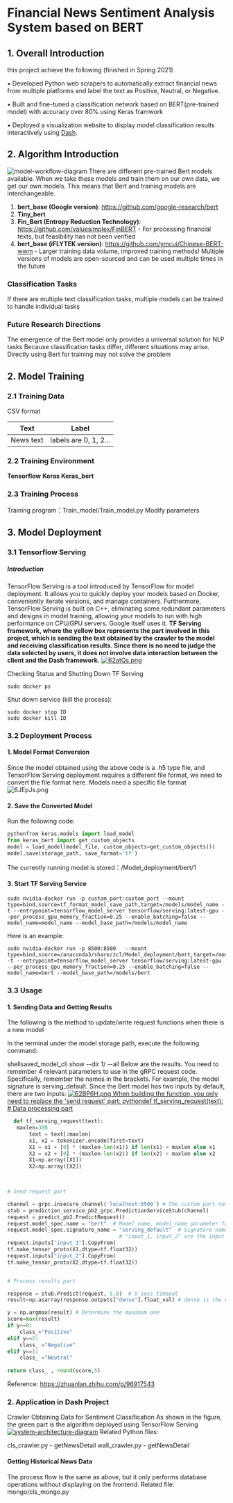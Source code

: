 # Financial News Sentiment Analysis System based on BERT

## 1. Overall Introduction

this project achieve the following (finished in Spring 2021)

• Developed Python web scrapers to automatically extract financial news from multiple platforms and label the text as Positive, Neutral, or Negative.

• Built and fine-tuned a classification network based on BERT(pre-trained model) with accuracy over 80% using Keras framwork

• Deployed a visualization website to display model classification results interactively using [Dash](https://dash.plotly.com/dash-core-components).



## 2. Algorithm Introduction

![model-workflow-diagram](Doc/pic/model-workflow-diagram.svg)
There are different pre-trained Bert models available. When we take these models and train them on our own data, we get our own models. This means that Bert and training models are interchangeable. 


1. **bert_base (Google version)**: https://github.com/google-research/bert
2. **Tiny_bert**
3. **Fin_Bert (Entropy Reduction Technology)**: https://github.com/valuesimplex/FinBERT - For processing financial texts, but feasibility has not been verified
4. **bert_base (iFLYTEK version)**: https://github.com/ymcui/Chinese-BERT-wwm - Larger training data volume, improved training methods! Multiple versions of models are open-sourced and can be used multiple times in the future

### Classification Tasks

If there are multiple text classification tasks, multiple models can be trained to handle individual tasks
### Future Research Directions
The emergence of the Bert model only provides a universal solution for NLP tasks
Because classification tasks differ, different situations may arise. Directly using Bert for training may not solve the problem

## 2. Model Training
### 2.1 Training Data
CSV format

| Text      | Label                 |
| --------- | --------------------- |
| News text | labels are 0, 1, 2... |

### 2.2 Training Environment
**Tensorflow**
**Keras**
**Keras_bert**

### 2.3 Training Process

Training program：Train_model/Train_model.py
Modify parameters

## 3. Model Deployment
### 3.1 Tensorflow Serving

##### Introduction
TensorFlow Serving is a tool introduced by TensorFlow for model deployment. It allows you to quickly deploy your models based on Docker, conveniently iterate versions, and manage containers. Furthermore, TensorFlow Serving is built on C++, eliminating some redundant parameters and designs in model training, allowing your models to run with high performance on CPU/GPU servers. Google itself uses it.
**TF Serving framework, where the yellow box represents the part involved in this project, which is sending the text obtained by the crawler to the model and receiving classification results. Since there is no need to judge the data selected by users, it does not involve data interaction between the client and the Dash framework.**
<a href="https://imgtu.com/i/62atQs"><img src="https://s3.ax1x.com/2021/03/18/62atQs.png" alt="62atQs.png" border="0" /></a>



Checking Status and Shutting Down TF Serving

```shell
sudo docker ps
```

Shut down service (kill the process):

```shell
sudo docker stop ID
sudo docker kill ID
```



### 3.2 Deployment Process
#### 1. Model Format Conversion
Since the model obtained using the above code is a .h5 type file, and TensorFlow Serving deployment requires a different file format, we need to convert the file format here.
Models need a specific file format
<img src="https://s3.ax1x.com/2021/03/10/6JEpJs.png" alt="6JEpJs.png" border="0" />

#### 2. Save the Converted Model
Run the following code:

```python
pythonfrom keras.models import load_model
from keras_bert import get_custom_objects
model = load_model(model_file, custom_objects=get_custom_objects())
model.save(storage_path, save_format='tf')
```

The currently running model is stored：/Model_deployment/bert/1


#### 3. Start TF Serving Service
```shell
sudo nvidia-docker run -p custom_port:custom_port --mount type=bind,source=tf_format_model_save_path,target=/models/model_name -t --entrypoint=tensorflow_model_server tensorflow/serving:latest-gpu --per_process_gpu_memory_fraction=0.25 --enable_batching=false --model_name=model_name --model_base_path=/models/model_name
```

Here is an example:

```shell
sudo nvidia-docker run -p 8500:8500   --mount type=bind,source=/anaconda3/share/zcl/Model_deployment/bert,target=/models/bert -t --entrypoint=tensorflow_model_server tensorflow/serving:latest-gpu --per_process_gpu_memory_fraction=0.25 --enable_batching=false --model_name=bert --model_base_path=/models/bert
```


### 3.3 Usage
#### 1. Sending Data and Getting Results
The following is the method to update/write request functions when there is a new model

In the terminal under the model storage path, execute the following command:

shellsaved_model_cli show --dir 1/ --all
Below are the results. You need to remember 4 relevant parameters to use in the gRPC request code. Specifically, remember the names in the brackets. For example, the model signature is serving_default. Since the Bert model has two inputs by default, there are two inputs:
<a href="https://imgtu.com/i/62BP6H"><img src="https://s3.ax1x.com/2021/03/18/62BP6H.png" alt="62BP6H.png" border="0" />
When building the function, you only need to replace the 'send request' part:
pythondef tf_serving_request(text):
    # Data processing part
 ```   python
   def tf_serving_request(text): 
   	maxlen=300
    	text = text[:maxlen]
    	x1, x2 = tokenizer.encode(first=text)
    	X1 = x1 + [0] * (maxlen-len(x1)) if len(x1) < maxlen else x1
    	X2 = x2 + [0] * (maxlen-len(x2)) if len(x2) < maxlen else x2    
    	X1=np.array([X1])
    	X2=np.array([X2])
 
    
 ```

```python
# Send request part

channel = grpc.insecure_channel('localhost:8500') # The custom port number from earlier
stub = prediction_service_pb2_grpc.PredictionServiceStub(channel)
request = predict_pb2.PredictRequest()
request.model_spec.name = "bert"  # Model name, model_name parameter from the startup command
request.model_spec.signature_name = "serving_default"  # Signature name, noted earlier
                                    # "input_1, input_2" are the input names set when exporting the model, noted earlier
request.inputs["input_1"].CopyFrom(
tf.make_tensor_proto(X1,dtype=tf.float32))
request.inputs["input_2"].CopyFrom(
tf.make_tensor_proto(X2,dtype=tf.float32))


# Process results part

response = stub.Predict(request, 5.0)  # 5 secs timeout
result=np.asarray(response.outputs["dense"].float_val) # dense is the output name, noted earlier

y = np.argmax(result) # Determine the maximum one
score=max(result)
if y==0:
    class_="Positive"
elif y==2:
    class_ ="Negative"
elif y==1:
    class_ ="Neutral"
    
return class_ , round(score,5)        
```

Reference: https://zhuanlan.zhihu.com/p/96917543

### 2. Application in Dash Project
Crawler Obtaining Data for Sentiment Classification
As shown in the figure, the green part is the algorithm deployed using TensorFlow Serving
<a href="https://imgtu.com/i/62yBRK">![system-architecture-diagram](Doc/pic/system-architecture-diagram.svg)</a>
Related Python files:

cls_crawler.py - getNewsDetail
wall_crawler.py - getNewsDetail

#### Getting Historical News Data
The process flow is the same as above, but it only performs database operations without displaying on the frontend. Related file: mongo/cls_mongo.py